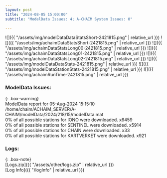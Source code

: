```yaml
---
layout: post
title: "2024-08-05 15:00:00"
subtitle: "ModelData Issues: 4; A-CHAIM System Issues: 0"

---
```


![]({{ "/assets/img/modelDataDataStatsShort-2421815.png" | relative_url }})
![]({{ "/assets/img/achaimDataStatsShort-2421815.png" | relative_url }})
![]({{ "/assets/img/achaimDataStatsLong00-2421815.png" | relative_url }})
![]({{ "/assets/img/achaimDataStatsLong01-2421815.png" | relative_url }})
![]({{ "/assets/img/achaimDataStatsLong02-2421815.png" | relative_url }})
![]({{ "/assets/img/modelDataDataStats-2421815.png" | relative_url }})
![]({{ "/assets/img/modelDataStationStats-2421815.png" | relative_url }})
![]({{ "/assets/img/achaimRunTime-2421815.png" | relative_url }})


### ModelData Issues:  
  
{: .box-warning}  
 ModelData report for 05-Aug-2024 15:15:10   
 /home/chaim/ACHAIM_SERVER/A-CHAIM/modelData/2024/218/15/modelData.mat   
 0% of all possible stations for IONO were downloaded. x6459   
 0% of all possible stations for SENTINEL were downloaded. x5914   
 0% of all possible stations for CHAIN were downloaded. x33   
 0% of all possible stations for KARTVERKET were downloaded. x921   
  


### Logs:  
  
{: .box-note}  
[Logs.zip]({{ "/assets/other/logs.zip" | relative_url }})  
[Log Info]({{ "/logInfo" | relative_url }})  

